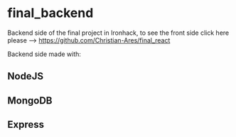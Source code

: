 # final_backend

Backend side of the final project in Ironhack, to see the front side click here please --> https://github.com/Christian-Ares/final_react

Backend side made with:

## NodeJS
## MongoDB
## Express
